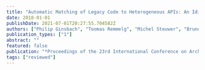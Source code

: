 ```yaml
---
title: "Automatic Matching of Legacy Code to Heterogeneous APIs: An Idiomatic Approach"
date: 2018-01-01
publishDate: 2021-07-01T20:27:55.704582Z
authors: ["Philip Ginsbach", "Toomas Remmelg", "Michel Steuwer", "Bruno Bodin", "Christophe Dubach", "Michael FP O'Boyle"]
publication_types: ["1"]
abstract: ""
featured: false
publication: "*Proceedings of the 23rd International Conference on Architectural Support for Programming Languages and Operating Systems (<span style=\"font-weight:bold\"><span style=\"font-weight:bold;color:black\">ASPLOS</span></span>)*"
tags: ["reviewed"]
---
```


